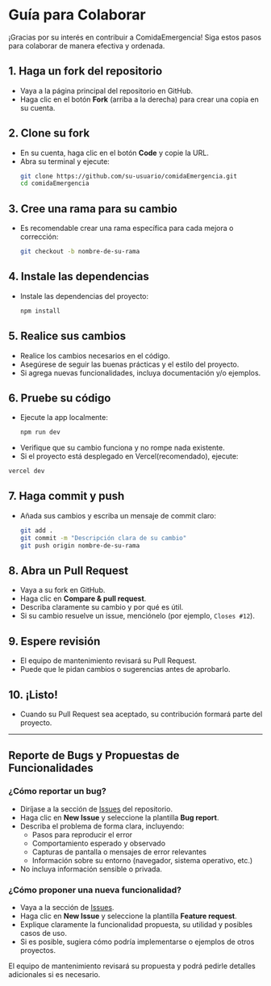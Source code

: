 # Guía para Colaborar

¡Gracias por su interés en contribuir a ComidaEmergencia! Siga estos pasos para colaborar de manera efectiva y ordenada.

## 1. Haga un fork del repositorio

- Vaya a la página principal del repositorio en GitHub.
- Haga clic en el botón **Fork** (arriba a la derecha) para crear una copia en su cuenta.

## 2. Clone su fork

- En su cuenta, haga clic en el botón **Code** y copie la URL.
- Abra su terminal y ejecute:
  ```bash
  git clone https://github.com/su-usuario/comidaEmergencia.git
  cd comidaEmergencia
  ```

## 3. Cree una rama para su cambio

- Es recomendable crear una rama específica para cada mejora o corrección:
  ```bash
  git checkout -b nombre-de-su-rama
  ```

## 4. Instale las dependencias

- Instale las dependencias del proyecto:
  ```bash
  npm install
  ```

## 5. Realice sus cambios

- Realice los cambios necesarios en el código.
- Asegúrese de seguir las buenas prácticas y el estilo del proyecto.
- Si agrega nuevas funcionalidades, incluya documentación y/o ejemplos.

## 6. Pruebe su código

- Ejecute la app localmente:
  ```bash
  npm run dev
  ```
- Verifique que su cambio funciona y no rompe nada existente.
- Si el proyecto está desplegado en Vercel(recomendado), ejecute:

```bash
vercel dev
```

## 7. Haga commit y push

- Añada sus cambios y escriba un mensaje de commit claro:
  ```bash
  git add .
  git commit -m "Descripción clara de su cambio"
  git push origin nombre-de-su-rama
  ```

## 8. Abra un Pull Request

- Vaya a su fork en GitHub.
- Haga clic en **Compare & pull request**.
- Describa claramente su cambio y por qué es útil.
- Si su cambio resuelve un issue, menciónelo (por ejemplo, `Closes #12`).

## 9. Espere revisión

- El equipo de mantenimiento revisará su Pull Request.
- Puede que le pidan cambios o sugerencias antes de aprobarlo.

## 10. ¡Listo!

- Cuando su Pull Request sea aceptado, su contribución formará parte del proyecto.

---

## Reporte de Bugs y Propuestas de Funcionalidades

### ¿Cómo reportar un bug?

- Diríjase a la sección de [Issues](https://github.com/Ariel-GonzAguer/comidaEmergencia/issues) del repositorio.
- Haga clic en **New Issue** y seleccione la plantilla **Bug report**.
- Describa el problema de forma clara, incluyendo:
  - Pasos para reproducir el error
  - Comportamiento esperado y observado
  - Capturas de pantalla o mensajes de error relevantes
  - Información sobre su entorno (navegador, sistema operativo, etc.)
- No incluya información sensible o privada.

### ¿Cómo proponer una nueva funcionalidad?

- Vaya a la sección de [Issues](https://github.com/Ariel-GonzAguer/comidaEmergencia/issues).
- Haga clic en **New Issue** y seleccione la plantilla **Feature request**.
- Explique claramente la funcionalidad propuesta, su utilidad y posibles casos de uso.
- Si es posible, sugiera cómo podría implementarse o ejemplos de otros proyectos.

El equipo de mantenimiento revisará su propuesta y podrá pedirle detalles adicionales si es necesario.
